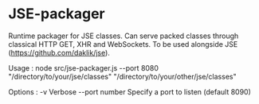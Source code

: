 JSE-packager
============

Runtime packager for JSE classes.
Can serve packed classes through classical HTTP GET, XHR and WebSockets.
To be used alongside JSE (https://github.com/daklik/jse).

Usage : node src/jse-packager.js --port 8080 "/directory/to/your/jse/classes" "/directory/to/your/other/jse/classes"

Options :
    -v              Verbose
    --port number   Specify a port to listen (default 8090)
    
